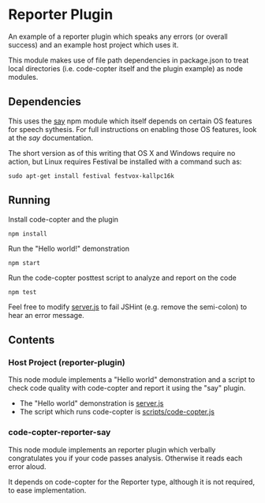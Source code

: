 # Reporter Plugin
An example of a reporter plugin which speaks any errors (or overall success) 
and an example host project which uses it.

This module makes use of file path dependencies in package.json to treat local
directories (i.e. code-copter itself and the plugin example) as node modules.

## Dependencies
This uses the [say](https://www.npmjs.com/package/say) npm module which itself
depends on certain OS features for speech sythesis. For full instructions on
enabling those OS features, look at the *say* documentation.

The short version as of this writing that OS X and Windows require no action,
but Linux requires Festival be installed with a command such as:

    sudo apt-get install festival festvox-kallpc16k

## Running
Install code-copter and the plugin

    npm install

Run the "Hello world!" demonstration 

    npm start

Run the code-copter posttest script to analyze and report on the code

    npm test

Feel free to modify [server.js](server.js) to fail JSHint (e.g. remove the
semi-colon) to hear an error message.

## Contents
### Host Project (reporter-plugin)
This node module implements a "Hello world" demonstration and a script to
check code quality with code-copter and report it using the "say" plugin.

* The "Hello world" demonstration is [server.js](server.js)
* The script which runs code-copter is [scripts/code-copter.js](scripts/code-copter.js)

### code-copter-reporter-say
This node module implements an reporter plugin which verbally congratulates you
if your code passes analysis. Otherwise it reads each error aloud.

It depends on code-copter for the Reporter type, although it is not required, to 
ease implementation.
